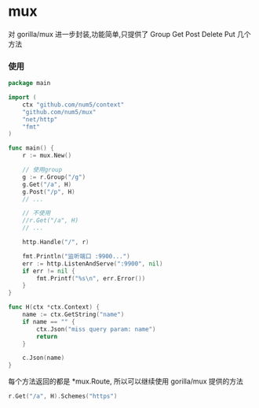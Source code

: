 # mux

对 gorilla/mux 进一步封装,功能简单,只提供了 Group Get Post Delete Put 几个方法

### 使用

```go
package main

import (
    ctx "github.com/num5/context"
	"github.com/num5/mux"
	"net/http"
	"fmt"
)

func main() {
	r := mux.New()

    // 使用group
	g := r.Group("/g")
	g.Get("/a", H)
	g.Post("/p", H)
	// ...

	// 不使用
	//r.Get("/a", H)
	// ...

	http.Handle("/", r)

	fmt.Println("监听端口 :9900...")
	err := http.ListenAndServe(":9900", nil)
	if err != nil {
		fmt.Printf("%s\n", err.Error())
	}
}

func H(ctx *ctx.Context) {
    name := ctx.GetString("name")
    if name == "" {
    	ctx.Json("miss query param: name")
    	return
    }

    c.Json(name)
}
```

每个方法返回的都是 *mux.Route, 所以可以继续使用 gorilla/mux 提供的方法
``` go
r.Get("/a", H).Schemes("https")
```

